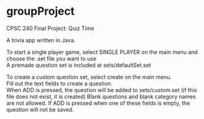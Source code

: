 # groupProject
CPSC 240 Final Project: Quiz Time

A trivia app written in Java.

To start a single player game, select SINGLE PLAYER on the main menu and choose the .set file you want to use  
A premade question set is included at sets/defaultSet.set

To create a custom question set, select create on the main menu.  
Fill out the text fields to create a question.  
When ADD is pressed, the question will be added to sets/custom.set (if this file does not exist, it is created)
Blank questions and blank category names are not allowed. If ADD is pressed when one of these fields is empty, the question will not be saved.